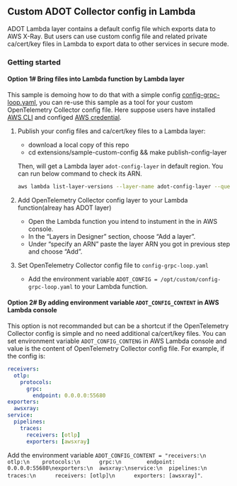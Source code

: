 ## Custom ADOT Collector config in Lambda
ADOT Lambda layer contains a default config file which exports data to AWS X-Ray. But users can use custom config file and related private ca/cert/key files in Lambda to export data to other services in secure mode. 

### Getting started

#### Option 1# Bring files into Lambda function by Lambda layer
This sample is demoing how to do that with a simple config [config-grpc-loop.yaml](custom/config-grpc-loop.yaml), you can re-use this sample as a tool for your custom OpenTelemetry Collector config file. Here suppose users have installed [AWS CLI](https://docs.aws.amazon.com/cli/latest/userguide/install-cliv2.html) and configed [AWS credential](https://docs.aws.amazon.com/cli/latest/userguide/cli-configure-files.html).

1. Publish your config files and ca/cert/key files to a Lambda layer:
    - download a local copy of this repo
    - cd extensions/sample-custom-config && make publish-config-layer
   
   Then, will get a Lambda layer `adot-config-layer` in default region. You can run below command to check its ARN.
   ```bash
   aws lambda list-layer-versions --layer-name adot-config-layer --query 'LayerVersions[0].LayerVersionArn'
   ```
    
2. Add OpenTelemetry Collector config layer to your Lambda function(alreay has ADOT layer)
    - Open the Lambda function you intend to instument in the in AWS console. 
    - In the “Layers in Designer” section, choose “Add a layer”.
    - Under “specify an ARN” paste the layer ARN you got in previous step and choose “Add”.
    
3. Set OpenTelemetry Collector config file to `config-grpc-loop.yaml`
    - Add the environment variable `ADOT_CONFIG = /opt/custom/config-grpc-loop.yaml` to your Lambda function.
    
#### Option 2# By adding environment variable `ADOT_CONFIG_CONTENT` in AWS Lambda console

This option is not recommanded but can be a shortcut if the OpenTelemetry Collector config is simple and no need additional ca/cert/key files. You can set environment variable  `ADOT_CONFIG_CONTENG` in AWS Lambda console and value is the content of OpenTelemetry Collector config file. For example, if the config is:
```yaml
receivers:
  otlp:
    protocols:
      grpc:
        endpoint: 0.0.0.0:55680
exporters:
  awsxray:
service:
  pipelines:
    traces:
      receivers: [otlp]
      exporters: [awsxray]
```

Add the environment variable `ADOT_CONFIG_CONTENT = "receivers:\n  otlp:\n    protocols:\n      grpc:\n        endpoint: 0.0.0.0:55680\nexporters:\n  awsxray:\nservice:\n  pipelines:\n    traces:\n      receivers: [otlp]\n      exporters: [awsxray]"`.
